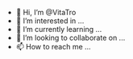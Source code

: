 - 👋 Hi, I’m @VitaTro
- 👀 I’m interested in ...
- 🌱 I’m currently learning ...
- 💞️ I’m looking to collaborate on ...
- 📫 How to reach me ...

<!---
VitaTro/VitaTro is a ✨ special ✨ repository because its `README.md` (this file) appears on your GitHub profile.
You can click the Preview link to take a look at your changes.
--->
